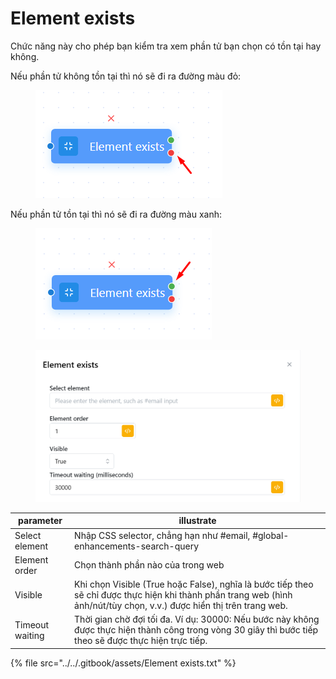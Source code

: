 # Element exists

Chức năng này cho phép bạn kiểm tra xem phần tử bạn chọn có tồn tại hay không.&#x20;

Nếu phần tử không tồn tại thì nó sẽ đi ra đường màu đỏ:

<figure><img src="../../.gitbook/assets/image (41).png" alt=""><figcaption></figcaption></figure>

Nếu phần tử tồn tại thì nó sẽ đi ra đường màu xanh:

<figure><img src="../../.gitbook/assets/image (40).png" alt=""><figcaption></figcaption></figure>

<figure><img src="../../.gitbook/assets/integrate.PNG" alt=""><figcaption></figcaption></figure>

| parameter       | illustrate                                                                                                                                                             |
| --------------- | ---------------------------------------------------------------------------------------------------------------------------------------------------------------------- |
| Select element  | Nhập CSS selector, chẳng hạn như #email, #global-enhancements-search-query                                                                                             |
| Element order   | Chọn thành phần nào của trong web                                                                                                                                      |
| Visible         | Khi chọn Visible (True hoặc False), nghĩa là bước tiếp theo sẽ chỉ được thực hiện khi thành phần trang web (hình ảnh/nút/tùy chọn, v.v.) được hiển thị trên trang web. |
| Timeout waiting | Thời gian chờ đợi tối đa. Ví dụ: 30000: Nếu bước này không được thực hiện thành công trong vòng 30 giây thì bước tiếp theo sẽ được thực hiện trực tiếp.                |

{% file src="../../.gitbook/assets/Element exists.txt" %}

